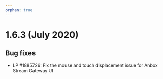 ```yaml
---
orphan: true
---
```

# 1.6.3 (July 2020)

## Bug fixes

* LP #1885726: Fix the mouse and touch displacement issue for Anbox Stream Gateway UI